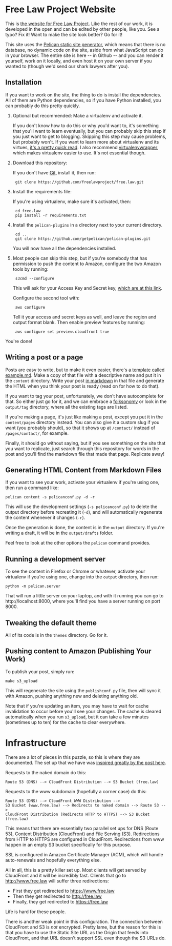 # Free Law Project Website

This is [the website for Free Law Project][fl]. Like the rest of our work, it is developed in the open and can be edited by other people, like you. See a typo? Fix it! Want to make the site look better? Go for it!

This site uses the [Pelican static site generator][pelican], which means that there is no database, no dynamic code on the site, aside from what JavaScript can do in your browser. The entire site is here -- in Github -- and you can render it yourself, work on it locally, and even host it on your own server if you wanted to (though we'd send our shark lawyers after you).


## Installation

If you want to work on the site, the thing to do is install the dependencies. All of them are Python dependencies, so if you have Python installed, you can probably do this pretty quickly.

1. Optional but recommended: Make a virtualenv and activate it.

    If you don't know how to do this or why you'd want to, it's something that you'll want to learn eventually, but you can probably skip this step if you just want to get to blogging. Skipping this step may cause problems, but probably won't. If you want to learn more about virtualenv and its virtues, [it's a pretty quick read][venv]. I also recommend [virtualenvwrapper][wrap], which makes virtualenv easier to use. It's not essential though.

1. Download this repository:

    If you don't have [Git][g], install it, then run:

        git clone https://github.com/freelawproject/free.law.git

1. Install the requirements file:

    If you're using virtualenv, make sure it's activated, then:

        cd free.law
        pip install -r requirements.txt

1. Install the `pelican-plugins` in a directory next to your current directory.

        cd ..
        git clone https://github.com/getpelican/pelican-plugins.git

    You will now have all the dependencies installed.

1. Most people can skip this step, but if you're somebody that has permission to push the content to Amazon, configure the two Amazon tools by running:

        s3cmd --configure

    This will ask for your Access Key and Secret key, [which are at this link][keys].

    Configure the second tool with:

        aws configure

    Tell it your access and secret keys as well, and leave the region and output format blank. Then enable preview features by running:

        aws configure set preview.cloudfront true

You're done!


## Writing a post or a page

Posts are easy to write, but to make it even easier, there's [a template called example.md][ex]. Make a copy of that file with a descriptive name and put it in the `content` directory. Write your post [in markdown][md] in that file and generate the HTML when you think your post is ready (read on for how to do that).

If you want to tag your post, unfortunately, we don't have autocomplete for that. So either just go for it, and we can embrace a [folksonomy][f] or look in the `output/tag` directory, where all the existing tags are listed.

If you're making a page, it's just like making a post, except you put it in the `content/pages` directory instead. You can also give it a custom slug if you want (you probably should), so that it shows up at `/contact/` instead of `/pages/contact/`, for example.

Finally, it should go without saying, but if you see something on the site that you want to replicate, just search through this repository for words in the post and you'll find the markdown file that made that page. Replicate away!


## Generating HTML Content from Markdown Files

If you want to see your work, activate your virtualenv if you're using one, then run a command like:

    pelican content -s pelicanconf.py -d -r

This will use the development settings (`-s pelicanconf.py`) to delete the output directory before recreating it (`-d`), and will automatically regenerate the content whenever it changes (`-r`).

Once the generation is done, the content is in the `output` directory. If you're writing a draft, it will be in the `output/drafts` folder.

Feel free to look at the other options the `pelican` command provides.


## Running a development server

To see the content in Firefox or Chrome or whatever, activate your virtualenv if you're using one, change into the `output` directory, then run:

    python -m pelican.server

That will run a little server on your laptop, and with it running you can go to http://localhost:8000, where you'll find you have a server running on port 8000.


## Tweaking the default theme

All of its code is in the `themes` directory. Go for it.


## Pushing content to Amazon (Publishing Your Work)

To publish your post, simply run:

    make s3_upload

This will regenerate the site using the `publishconf.py` file, then will sync it with Amazon, pushing anything new and deleting anything old.

Note that if you're updating an item, you may have to wait for cache invalidation to occur before you'll see your changes. The cache is cleared automatically when you run `s3_upload`, but it can take a few minutes (sometimes up to ten) for the cache to clear everywhere.


# Infrastructure

There are a lot of pieces in this puzzle, so this is where they are documented. The set up that we have was [inspired greatly by the post here][1].

Requests to the naked domain do this:

    Route 53 (DNS) --> CloudFront Distribution --> S3 Bucket (free.law)

Requests to the www subdomain (hopefully a corner case) do this:

    Route 53 (DNS) --> CloudFront WWW Distribution -->
    S3 Bucket (www.free.law) --> Redirects to naked domain --> Route 53 -->
    CloudFront Distribution (Redirects HTTP to HTTPS) --> S3 Bucket (free.law)

This means that there are essentially two parallel set ups for DNS (Route 53), Content Distribution (CloudFront) and File Serving (S3). Redirections from HTTP to HTTPS are configured in CloudFront. Redirections from www happen in an empty S3 bucket specifically for this purpose.

SSL is configured in Amazon Certificate Manager (ACM), which will handle auto-renewals and hopefully everything else.

All in all, this is a pretty killer set up. Most clients will get served by CloudFront and it will be incredibly fast. Clients that go to http://www.free.law will suffer three redirections:

 - First they get redirected to https://www.free.law
 - Then they get redirected to http://free.law
 - Finally, they get redirected to https://free.law

Life is hard for these people.

There is another weak point in this configuration. The connection between CloudFront and S3 is *not* encrypted. Pretty lame, but the reason for this is that you have to use the Static Site URL as the Origin that feeds into CloudFront, and that URL doesn't support SSL even though the S3 URLs do.


[1]: https://olivermak.es/2016/01/aws-tls-certificate-with-jekyll/
[fl]: https://free.law
[keys]: https://console.aws.amazon.com/iam/home?region=us-west-2#security_credential
[pelican]: https://github.com/getpelican/pelican/
[venv]: https://virtualenv.pypa.io/en/latest/
[wrap]: https://virtualenvwrapper.readthedocs.org/en/latest/
[g]: https://git-scm.com/
[ex]: https://github.com/freelawproject/free.law/blob/master/example.md
[md]: https://courtlistener.com/help/markdown/
[f]: https://en.wikipedia.org/wiki/Folksonomy
